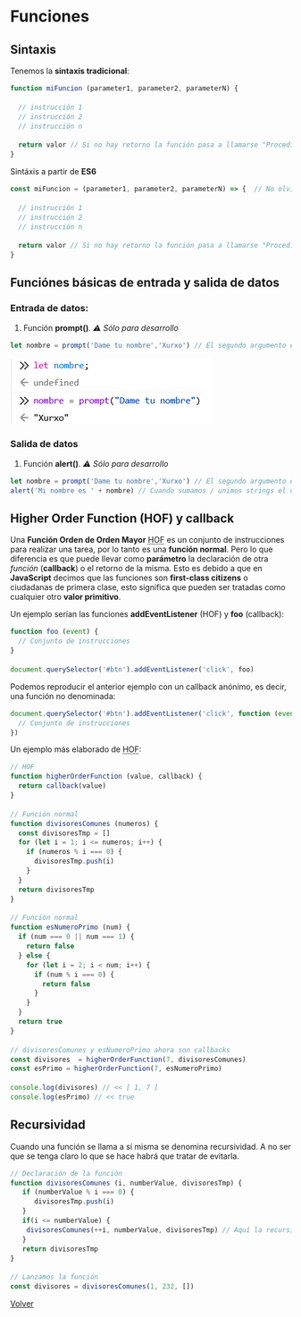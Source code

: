 # Funciones

## Sintaxis

Tenemos la __sintaxis tradicional__:

```js
function miFuncion (parameter1, parameter2, parameterN) {
  
  // instrucción 1
  // instrucción 2
  // instrucción n

  return valor // Si no hay retorno la función pasa a llamarse "Procedimiento"
}
```

Sintáxis a partir de __ES6__

```js
const miFuncion = (parameter1, parameter2, parameterN) => {  // No olvides el operador flecha =>

  // instrucción 1
  // instrucción 2
  // instrucción n

  return valor // Si no hay retorno la función pasa a llamarse "Procedimiento"
}
```

## Funciónes básicas de entrada y salida de datos

### Entrada de datos:
  1. Función __prompt()__. _⚠️ Sólo para desarrollo_

```js
let nombre = prompt('Dame tu nombre','Xurxo') // El segundo argumento es opcional
```

![prompt()](/assets/prompt.gif)

### Salida de datos
  1. Función __alert()__. _⚠️ Sólo para desarrollo_

```js
let nombre = prompt('Dame tu nombre','Xurxo') // El segundo argumento es opcional
alert('Mi nombre es ' + nombre) // Cuando sumamos / unimos strings el operador + es de concatenación
```

## Higher Order Function (HOF) y callback  

Una __Función Orden de Orden Mayor__ <abbr title="higher order function">HOF</abbr> es un conjunto de instrucciones para realizar una tarea, por lo tanto es una __función normal__. Pero lo que diferencia es que puede llevar como __parámetro__ la declaración de otra _función_ (__callback__) o el retorno de la misma. Esto es debido a que en __JavaScript__ decimos que las funciones son __first-class citizens__ o ciudadanas de primera clase, esto significa que pueden ser tratadas como cualquier otro __valor primitivo__.

Un ejemplo serían las funciones __addEventListener__ (HOF) y __foo__ (callback):

```js
function foo (event) {
  // Conjunto de instrucciones
}

document.querySelector('#btn').addEventListener('click', foo)
```
Podemos reproducir el anterior ejemplo con un callback anónimo, es decir, una función no denominada:

```js
document.querySelector('#btn').addEventListener('click', function (event) {
  // Conjunto de instrucciones
})
```

Un ejemplo más elaborado de <abbr title="higher order function">HOF</abbr>:

```js
// HOF
function higherOrderFunction (value, callback) {
  return callback(value)
}

// Función normal
function divisoresComunes (numeros) {
  const divisoresTmp = []
  for (let i = 1; i <= numeros; i++) {
    if (numeros % i === 0) {
      divisoresTmp.push(i)
    }
  }
  return divisoresTmp
}

// Función normal
function esNumeroPrimo (num) {
  if (num === 0 || num === 1) {
    return false
  } else {
    for (let i = 2; i < num; i++) {
      if (num % i === 0) {
        return false
      }
    }
  }
  return true
}

// divisoresComunes y esNumeroPrimo ahora son callbacks
const divisores  = higherOrderFunction(7, divisoresComunes)
const esPrimo = higherOrderFunction(7, esNumeroPrimo)

console.log(divisores) // << [ 1, 7 ]
console.log(esPrimo) // << true
```

## Recursividad

Cuando una función se llama a sí misma se denomina recursividad. A no ser que se tenga claro lo que se hace habrá que tratar de evitarla.

```js
// Declaración de la función
function divisoresComunes (i, numberValue, divisoresTmp) {
   if (numberValue % i === 0) {
      divisoresTmp.push(i)
   }  
   if(i <= numberValue) {
    divisoresComunes(++i, numberValue, divisoresTmp) // Aquí la recursividad    
   }  
   return divisoresTmp
}

// Lanzamos la función
const divisores = divisoresComunes(1, 232, [])
```
[Volver](README.md)